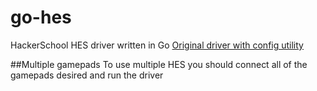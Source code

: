 # go-hes
HackerSchool HES driver written in Go
[Original driver with config utility](https://github.com/HackerSchool/HES)

##Multiple gamepads
To use multiple HES you should connect all of the gamepads desired and run the driver
